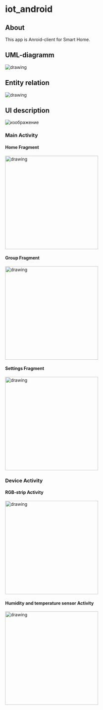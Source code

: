 # iot_android

## About

This app is Anroid-client for Smart Home.

## UML-diagramm

<img src="https://user-images.githubusercontent.com/48650232/175785967-9bb1be5d-aa4e-486d-88cb-05a1137c4bcb.png" alt="drawing"/>

## Entity relation

<img src="https://user-images.githubusercontent.com/48650232/175785998-bf2169ec-106c-4b35-8f26-8277de59c0f4.png" alt="drawing"/>

## UI description

![изображение](https://user-images.githubusercontent.com/48650232/175786479-b5317059-87a6-4f02-80ca-b20fa47facdd.png)

### Main Activity

#### Home Fragment

<img src="https://user-images.githubusercontent.com/48650232/167967204-9c0cd23e-0d33-4e62-a036-c5651628e7bd.png" alt="drawing" width="300"/>

#### Group Fragment

<img src="https://user-images.githubusercontent.com/48650232/167967547-7d86abe2-3d4a-4b7c-ba5d-b5b06d73f6b6.png" alt="drawing" width="300"/>

#### Settings Fragment

<img src="https://user-images.githubusercontent.com/48650232/167967622-5219c514-6ebf-459c-bc6a-9dc25c3d1984.png" alt="drawing" width="300"/>

### Device Activity

#### RGB-strip Activity

<img src="https://user-images.githubusercontent.com/48650232/167967708-0847787c-a622-49ee-92db-49b0b85d394c.png" alt="drawing" width="300"/>

#### Humidity and temperature sensor Activity

<img src="https://user-images.githubusercontent.com/48650232/167967784-53dcbeaa-3c3e-4d25-80a2-d80c6bdde28e.png" alt="drawing" width="300"/>
